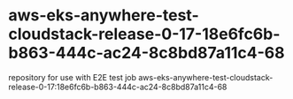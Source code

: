 # aws-eks-anywhere-test-cloudstack-release-0-17-18e6fc6b-b863-444c-ac24-8c8bd87a11c4-68
repository for use with E2E test job aws-eks-anywhere-test-cloudstack-release-0-17:18e6fc6b-b863-444c-ac24-8c8bd87a11c4-68
